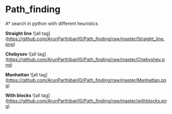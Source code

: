 # Path_finding
A* search in python with different heuristics

**Straight line**
![all tag] (https://github.com/ArunParthiban10/Path_finding/raw/master/Straight_line.png)

**Chebysev**
![all tag] (https://github.com/ArunParthiban10/Path_finding/raw/master/Chebyshev.png)

**Manhattan**
![all tag] (https://github.com/ArunParthiban10/Path_finding/raw/master/Manhattan.png)

**With blocks**
![all tag] (https://github.com/ArunParthiban10/Path_finding/raw/master/withblocks.png)
